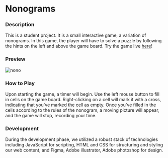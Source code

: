 # Nonograms

### Description

This is a student project. It is a small interactive game, a variation of nonograms. In this game, the player will have to solve a puzzle by following the hints on the left and above the game board.
Try the game live [here](https://gbrjo.github.io/nonograms/nonograms/)!

### Preview
![nono](https://github.com/GBRJo/nonograms/assets/137959889/c1a2f6ee-a64a-4a70-a9dd-02ebcd105fd0)

### How to Play

Upon starting the game, a timer will begin. Use the left mouse button to fill in cells on the game board. Right-clicking on a cell will mark it with a cross, indicating that you've marked the cell as empty. Once you've filled in the cells according to the rules of the nonogram, a moving picture will appear, and the game will stop, recording your time.

### Development

During the development phase, we utilized a robust stack of technologies including JavaScript for scripting, HTML and CSS for structuring and styling our web content, and Figma, Adobe illustrator, Adobe photoshop for design.
